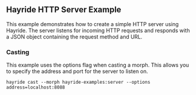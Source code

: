 ## Hayride HTTP Server Example

This example demonstrates how to create a simple HTTP server using Hayride. The server listens for incoming HTTP requests and responds with a JSON object containing the request method and URL.

### Casting 

This example uses the options flag when casting a morph. 
This allows you to specify the address and port for the server to listen on. 

`hayride cast --morph hayride-examples:server --options address=localhost:8088` 
